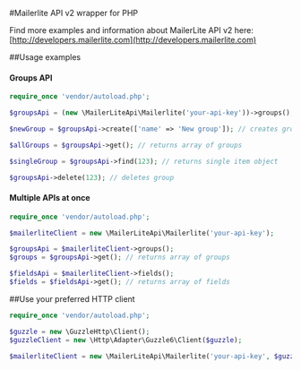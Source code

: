 #Mailerlite API v2 wrapper for PHP

Find more examples and information about MailerLite API v2 here: [http://developers.mailerlite.com](http://developers.mailerlite.com)

##Usage examples

#### Groups API

```php
require_once 'vendor/autoload.php';

$groupsApi = (new \MailerLiteApi\Mailerlite('your-api-key'))->groups();

$newGroup = $groupsApi->create(['name' => 'New group']); // creates group and returns it

$allGroups = $groupsApi->get(); // returns array of groups

$singleGroup = $groupsApi->find(123); // returns single item object

$groupsApi->delete(123); // deletes group
```

#### Multiple APIs at once

```php
require_once 'vendor/autoload.php';

$mailerliteClient = new \MailerLiteApi\Mailerlite('your-api-key');

$groupsApi = $mailerliteClient->groups();
$groups = $groupsApi->get(); // returns array of groups

$fieldsApi = $mailerliteClient->fields();
$fields = $fieldsApi->get(); // returns array of fields
```

##Use your preferred HTTP client

```php
require_once 'vendor/autoload.php';

$guzzle = new \GuzzleHttp\Client();
$guzzleClient = new \Http\Adapter\Guzzle6\Client($guzzle);

$mailerliteClient = new \MailerLiteApi\Mailerlite('your-api-key', $guzzleClient);
```
